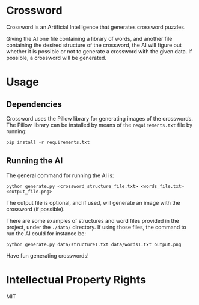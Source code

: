 # Crossword

Crossword is an Artificial Intelligence that generates crossword puzzles.

Giving the AI one file containing a library of words, and another file containing the desired structure of the crossword, the AI will figure out whether it is possible or not to generate a crossword with the given data. If possible, a crossword will be generated.

# Usage

## Dependencies

Crossword uses the Pillow library for generating images of the crosswords. The Pillow library can be installed by means of the `requirements.txt` file by running:

```
pip install -r requirements.txt
```

## Running the AI

The general command for running the AI is:

```
python generate.py <crossword_structure_file.txt> <words_file.txt> <output_file.png>
```

The output file is optional, and if used, will generate an image with the crossword (if possible).

There are some examples of structures and word files provided in the project, under the `./data/` directory. If using those files, the command to run the AI could for instance be:

```
python generate.py data/structure1.txt data/words1.txt output.png
```

Have fun generating crosswords!

# Intellectual Property Rights

MIT
